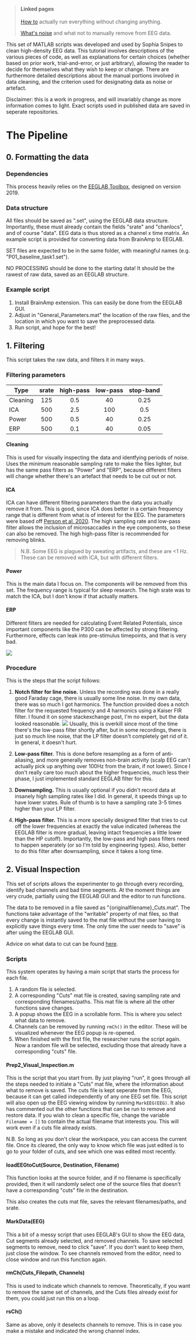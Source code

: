> #### Linked pages
> [How to](./HowTo.html) actually run everything without changing anything.
>
> [What's noise](./CutData.html) and what not to manually remove from EEG data.


This set of MATLAB scripts was developed and used by Sophia Snipes to clean high-density EEG data. This tutorial involves descriptions of the various pieces of code, as well as explanations for certain choices (whether based on prior work, trial-and-error, or just arbitrary), allowing the reader to decide for themselves what they wish to keep or change. There are furthermore detailed descriptions about the manual portions involved in data cleaning, and the criterion used for designating data as noise or artefact. 

Disclaimer: this is a work in progress, and will invariably change as more information comes to light. Exact scripts used in published data are saved in seperate repositories.

# The Pipeline


## 0. Formatting the data
### Dependencies
This process heavily relies on the [EEGLAB Toolbox](https://sccn.ucsd.edu/eeglab/index.php), designed on version 2019.

### Data structure
All files should be saved as ".set", using the EEGLAB data structure. Importantly, these must already contain the fields "srate" and "chanlocs", and of course "data". EEG data is thus stored as a channel x time matrix. An example script is provided for converting data from BrainAmp to EEGLAB.

SET files are expected to be in the same folder, with meaningful names (e.g. "P01_baseline_task1.set"). 

NO PROCESSING should be done to the starting data! It should be the rawest of raw data, saved as an EEGLAB structure. 

### Example script
1. Install BrainAmp extension. This can easily be done from the EEGLAB GUI.
2. Adjust in "General_Parameters.mat" the location of the raw files, and the location in which you want to save the preprocessed data.
3. Run script, and hope for the best!


## 1. Filtering
This script takes the raw data, and filters it in many ways. 

### Filtering parameters

| Type          |  srate     | high-pass | low-pass | stop-band |
| ------------- |:----------:| :-----:   | :-----:  | :-----:   |
| Cleaning      | 125        | 0.5       | 40       | 0.25      |
| ICA           | 500        | 2.5       | 100      | 0.5       |
| Power         | 500        | 0.5       | 40       | 0.25      |
| ERP           | 500        | 0.1       | 40       | 0.05      |


#### Cleaning
This is used for visually inspecting the data and identfying periods of noise. Uses the minimum reasonable sampling rate to make the files lighter, but has the same pass filters as "Power" and "ERP", because different filters will change whether there's an artefact that needs to be cut out or not. 

#### ICA
ICA can have different filtering parameters than the data you actually remove it from. This is good, since ICA does better in a certain frequency range that is different from what is of interest for the EEG.
The parameters were based off [Person et al. 2020](). The high sampling rate and low-pass filter allows the inclusion of microsaccades in the eye components, so these can also be removed. The high high-pass filter is recommended for removing blinks.

> N.B. Some EEG is plagued by sweating artifacts, and these are <1 Hz. These can be removed with ICA, but with different filters.


#### Power
This is the main data I focus on. The components will be removed from this set. The frequency range is typical for sleep research. The high srate was to match the ICA, but I don't know if that actually matters. 


#### ERP
Different filters are needed for calculating Event Related Potentials, since important components like the P300 can be affected by strong filtering. Furthermore, effects can leak into pre-stimulus timepoints, and that is very bad.

![](./images/ERP_filtering.PNG)


### Procedure
This is the steps that the script follows:

1. **Notch filter for line noise.** Unless the recording was done in a really good Faraday cage, there is usually some line noise. In my own data, there was so much I got harmonics. The function provided does a notch filter for the requested frequency and 4 harmonics using a Kaiser FIR filter. I found it on some stackexchange post, I'm no expert, but the data looked reasonable. 
![](./images/NotchHarmonics.PNG)
Usually, this is overkill since most of the time there's the low-pass filter shortly after, but in some recordings, there is just so much line noise, that the LP filter doesn't completely get rid of it. In general, it doesn't hurt.

2. **Low-pass filter.** This is done before resampling as a form of anti-aliasing, and more generally removes non-brain activity (scalp EEG can't actually pick up anything over 100Hz from the brain, if not lower). Since I don't really care too much about the higher frequencies, much less their phase, I just implemented standard EEGLAB filter for this.

3. **Downsampling.** This is usually optional if you didn't record data at insanely high sampling rates like I did. In general, it speeds things up to have lower srates. Rule of thumb is to have a sampling rate 3-5 times higher than your LP filter.

4. **High-pass filter.** This is a more specially designed filter that tries to cut off the lower frequencies at exactly the value indicated (whereas the EEGLAB filter is more gradual, leaving intact frequencies a little lower than the HP cutoff). Importantly, the low-pass and high pass filters need to happen seperately (or so I'm told by engineering types). Also, better to do this filter after downsampling, since it takes a long time. 


## 2. Visual Inspection
This set of scripts allows the experimenter to go through every recording, identify bad channels and bad time segments. At the moment things are very crude, partially using the EEGLAB GUI and the editor to run functions.

The data to be removed in a file saved as "{originalfilename}_Cuts.mat". The functions take advantage of the "writable" property of mat files, so that every change is instantly saved to the mat file without the user having to explicitly save things every time. The only time the user needs to "save" is after using the EEGLAB GUI.

Advice on what data to cut can be found [here](./CutData.html).

### Scripts
This system operates by having a main script that starts the process for each file.
1. A random file is selected.
2. A corresponding "Cuts" mat file is created, saving sampling rate and corresponding filenames/paths. This mat file is where all the other functions save changes.
3. A popup shows the EEG in a scrollable form. This is where you select what data to remove.
4. Channels can be removed by running `rmCh()` in the editor. These will be visualized whenever the EEG popup is re-opened. 
5. When finished with the first file, the researcher runs the script again. Now a random file will be selected, excluding those that already have a corresponding "cuts" file.

#### Prep2_Visual_Inspection.m
This is the script that you start from. By just playing "run", it goes through all the steps needed to initiate a "Cuts" mat file, where the information about what to remove is saved. The cuts file is kept seperate from the EEG, because it can get called independently of any one EEG set file. This script will also open up the EEG viewing window by running `MarkEEG(EEG)`. It also has commented out the other functions that can be run to remove and restore data.
If you wish to clean a specific file, change the variable `Filename = []` to contain the actual filename that interests you. This will work even if a cuts file already exists. 

N.B. So long as you don't clear the workspace, you can access the current file. Once its cleared, the only way to know which file was just edited is to go to your folder of cuts, and see which one was edited most recently. 


#### loadEEGtoCut(Source, Destination, Filename)
This function looks at the source folder, and if no filename is specifically provided, then it will randomly select one of the source files that doesn't have a corresponding "cuts" file in the destination. 

This also creates the cuts mat file, saves the relevant filenames/paths, and srate.


#### MarkData(EEG)
This a bit of a messy script that uses EEGLAB's GUI to show the EEG data, Cut segments already selected, and removed channels. To save selected segments to remove, need to click "save". If you don't want to keep them, just close the window. To see channels removed from the editor, need to close window and run this function again.

#### rmCh(Cuts_Filepath, Channels)
This is used to indicate which channels to remove. Theoretically, if you want to remove the same set of channels, and the Cuts files already exist for them, you could just run this on a loop. 

#### rsCh()
Same as above, only it deselects channels to remove. This is in case you make a mistake and indicated the wrong channel index.